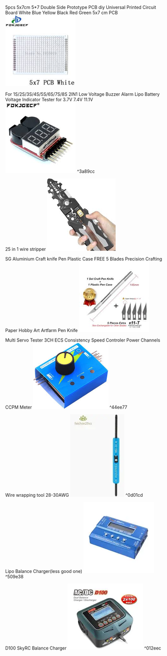 5pcs 5x7cm 5*7 Double Side Prototype PCB diy Universal Printed Circuit Board White Blue Yellow Black Red Green 5x7 cm PCB
![](Pasted%20image%2020241020023337.webp)

For 1S/2S/3S/4S/5S/6S/7S/8S 2IN1 Low Voltage Buzzer Alarm Lipo Battery Voltage Indicator Tester for 3.7V 7.4V 11.1V
![](Pasted%20image%2020241020023353.webp) ^3a89cc

25 in 1 wire stripper
![](Pasted%20image%2020241020023408.webp)

SG Aluminium Craft knife Pen Plastic Case FREE 5 Blades Precision Crafting Paper Hobby Art Artfarm Pen Knife
![](Pasted%20image%2020241020023432.webp)

Multi Servo Tester 3CH ECS Consistency Speed Controler Power Channels CCPM Meter
![](Pasted%20image%2020241020023451.webp) ^44ee77

Wire wrapping tool 28-30AWG
![](Miscelaneous-20241027175525926.webp) ^0d01cd

Lipo Balance Charger(less good one)
![](Miscelaneous-20241027180332284.webp)^509e38


D100 SkyRC Balance Charger
![](Miscelaneous-20241027180243050.webp) ^012eec